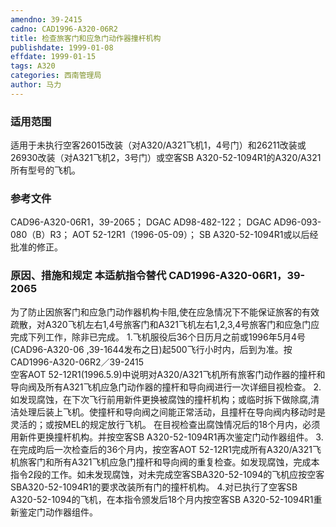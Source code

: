 ```yaml
---
amendno: 39-2415
cadno: CAD1996-A320-06R2
title: 检查旅客门和应急门动作器撞杆机构
publishdate: 1999-01-08
effdate: 1999-01-15
tags: A320
categories: 西南管理局
author: 马力
---
```


### 适用范围 
适用于未执行空客26015改装（对A320/A321飞机1，4号门）和26211改装或26930改装（对A321飞机2，3号门）或空客SB A320-52-1094R1的A320/A321所有型号的飞机。

### 参考文件
CAD96-A320-06R1，39-2065； 
DGAC AD98-482-122； 
DGAC AD96-093-080（B）R3； 
AOT 52-12R1（1996-05-09）； 
SB A320-52-1094R1或以后经批准的修正。

### 原因、措施和规定 本适航指令替代 CAD1996-A320-06R1，39-2065
 为了防止因旅客门和应急门动作器机构卡阻,使在应急情况下不能保证旅客的有效疏散，对A320飞机左右1,4号旅客门和A321飞机左右1,2,3,4号旅客门和应急门应完成下列工作，除非已完成。
 1.飞机服役后36个日历月之前或1996年5月4号(CAD96-A320-06 ,39-1644发布之日)起500飞行小时内，后到为准。按
  CAD1996-A320-06R2／39-2415   
空客AOT 52-12R1(1996.5.9)中说明对A320/A321飞机所有旅客门动作器的撞杆和导向阀及所有A321飞机应急门动作器的撞杆和导向阀进行一次详细目视检查。
 2.如发现腐蚀，在下次飞行前用新件更换被腐蚀的撞杆机构；或临时拆下做除腐,清洁处理后装上飞机。使撞杆和导向阀之间能正常活动，且撞杆在导向阀内移动时是灵活的；或按MEL的规定放行飞机。 
在目视检查出腐蚀情况后的18个月内，必须用新件更换撞杆机构。并按空客SB A320-52-1094R1再次鉴定门动作器组件。 
 3.在完成昀后一次检查后的36个月内，按空客AOT 52-12R1完成所有A320/A321飞机旅客门和所有A321飞机应急门撞杆和导向阀的重复检查。如发现腐蚀，完成本指令2段的工作。如未发现腐蚀，对未完成空客SBA320-52-1094的飞机应按空客SBA320-52-1094R1的要求改装所有门的撞杆机构。 
 4.对已执行了空客SB A320-52-1094的飞机，在本指令颁发后18个月内按空客SB A320-52-1094R1重新鉴定门动作器组件。

